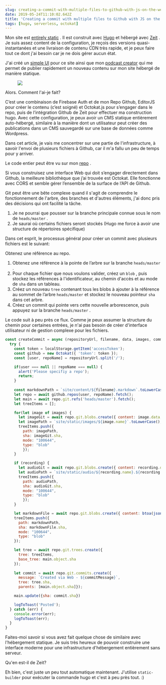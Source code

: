 ```yaml
---
slug: creating-a-commit-with-multiple-files-to-github-with-js-on-the-web
date: 2019-05-24T11:10:02.642Z
title: 'Creating a commit with multiple files to Github with JS on the web'
tags: [hugo, serverless, octokat]
---
```

Mon site est [entirely static](https://github.com/PaulKinlan/paul.kinlan.me) . Il est construit avec [Hugo](https://gohugo.io) et hébergé avec [Zeit](https://zeit.co) . Je suis assez content de la configuration, je reçois des versions quasi-instantanées et une livraison de contenu CDN très rapide, et je peux faire tout ce dont j&#39;ai besoin car je ne dois gérer aucun état.

J&#39;ai créé un [simple UI](https://github.com/PaulKinlan/paul.kinlan.me/tree/main/static/share/image) pour ce site ainsi que mon [podcast creator](https://github.com/PaulKinlan/podcastinabox-editor) qui me permet de publier rapidement un nouveau contenu sur mon site hébergé de manière statique.

<figure><img src="/images/2019-05-24-creating-a-commit-with-multiple-files-to-github-with-js-on-the-web-0.jpeg"></figure>

Alors. Comment l&#39;ai-je fait?

C’est une combinaison de Firebase Auth et de mon Repo Github, EditorJS pour créer le contenu (c’est soigné) et Octokat.js pour s’engager dans le repo, puis de l’intégration Github de Zeit pour effectuer ma construction hugo. Avec cette configuration, je peux avoir un CMS statique entièrement auto-hébergé, similaire à la manière dont un utilisateur peut créer des publications dans un CMS sauvegardé sur une base de données comme Wordpress.

Dans cet article, je vais me concentrer sur une partie de l&#39;infrastructure, à savoir l&#39;envoi de plusieurs fichiers à Github, car il m&#39;a fallu un peu de temps pour y arriver.

Le code entier peut être vu sur mon [repo](https://github.com/PaulKinlan/podcastinabox-editor/blob/master/record/javascripts/main.mjs#L90) .

Si vous construisez une interface Web qui doit s’engager directement dans Github, la meilleure bibliothèque que j’ai trouvée est Octokat. Elle fonctionne avec CORS et semble gérer l’ensemble de la surface de l’API de Github.

Git peut être une bête complexe quand il s&#39;agit de comprendre le fonctionnement de l&#39;arbre, des branches et d&#39;autres éléments, j&#39;ai donc pris des décisions qui ont facilité la tâche.

1. Je ne pourrai que pousser sur la branche principale connue sous le nom de `heads/master` .
1. Je saurai où certains fichiers seront stockés (Hugo me force à avoir une structure de répertoires spécifique)


Dans cet esprit, le processus général pour créer un commit avec plusieurs fichiers est le suivant:

Obtenez une référence au repo.

1. Obtenez une référence à la pointe de l’arbre sur la branche `heads/master` .
1. Pour chaque fichier que nous voulons valider, créez un `blob` , puis stockez les références à l&#39;identificateur, au chemin d&#39;accès et au mode de `sha` dans un tableau.
1. Créez un nouveau `tree` contenant tous les blobs à ajouter à la référence au sommet de l’arbre `heads/master` et stockez le nouveau pointeur `sha` dans cet arbre.
1. Créez un commit qui pointe vers cette nouvelle arborescence, puis appuyez sur la branche `heads/master` .

Le code suit à peu près ce flux. Comme je peux assumer la structure du chemin pour certaines entrées, je n&#39;ai pas besoin de créer d&#39;interface utilisateur ni de gestion complexe pour les fichiers.

```JavaScript
const createCommit = async (repositoryUrl, filename, data, images, commitMessage, recording) => {
  try {
    const token = localStorage.getItem('accessToken');
    const github = new Octokat({ 'token': token });
    const [user, repoName] = repositoryUrl.split('/');

    if(user === null || repoName === null) {
      alert('Please specifiy a repo');
      return;
    }
    
    const markdownPath = `site/content/${filename}.markdown`.toLowerCase();
    let repo = await github.repos(user, repoName).fetch();
    let main = await repo.git.refs('heads/master').fetch();
    let treeItems = [];

    for(let image of images) {
      let imageGit = await repo.git.blobs.create({ content: image.data, encoding: 'base64' });
      let imagePath = `site/static/images/${image.name}`.toLowerCase();
      treeItems.push({
        path: imagePath,
        sha: imageGit.sha,
        mode: "100644",
        type: "blob"
        });
    }

    if (recording) {
      let audioGit = await repo.git.blobs.create({ content: recording.data, encoding: 'base64' });
      let audioPath = `site/static/audio/${recording.name}.${recording.extension}`.toLowerCase();
      treeItems.push({
        path: audioPath,
        sha: audioGit.sha,
        mode: "100644",
        type: "blob"
        });
    }

    let markdownFile = await repo.git.blobs.create({ content: btoa(jsonEncode(data)), encoding: 'base64' });
    treeItems.push({
      path: markdownPath,
      sha: markdownFile.sha,
      mode: "100644",
      type: "blob"
    });

    let tree = await repo.git.trees.create({
      tree: treeItems,
      base_tree: main.object.sha
    });
  
    let commit = await repo.git.commits.create({
      message: `Created via Web - ${commitMessage}`,
      tree: tree.sha,
      parents: [main.object.sha]});

    main.update({sha: commit.sha})

    logToToast('Posted');
  } catch (err) {
    console.error(err);
    logToToast(err);
  }
}
```

Faites-moi savoir si vous avez fait quelque chose de similaire avec l&#39;hébergement statique. Je suis très heureux de pouvoir construire une interface moderne pour une infrastructure d&#39;hébergement entièrement sans serveur.

Qu&#39;en est-il de Zeit?

Eh bien, c&#39;est juste un peu tout automatique maintenant. J&#39;utilise `static-builder` pour exécuter la commande hugo et c&#39;est à peu près tout. :)